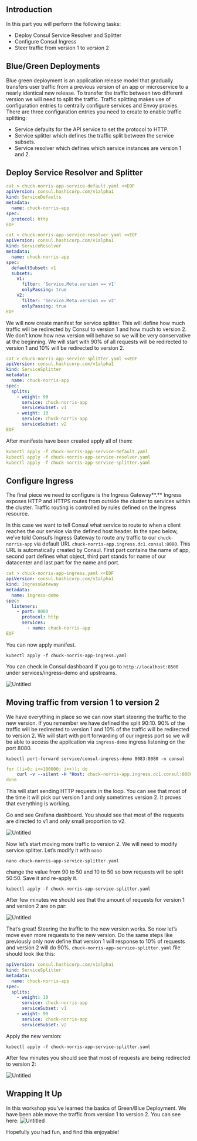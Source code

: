 ## Introduction

In this part you will perform the following tasks:

- Deploy Consul Service Resolver and Splitter
- Configure Consul Ingress
- Steer traffic from version 1 to version 2

## Blue/Green Deployments

Blue green deployment is an application release model that gradually transfers user traffic from a previous version of an app or microservice to a nearly identical new release. To transfer the traffic between two different version we will need to split the traffic. Traffic splitting makes use of configuration entries to centrally configure services and Envoy proxies. There are three configuration entries you need to create to enable traffic splitting:

- Service defaults for the API service to set the protocol to HTTP.
- Service splitter which defines the traffic split between the service subsets.
- Service resolver which defines which service instances are version 1 and 2.

## Deploy Service Resolver and Splitter

```yaml
cat > chuck-norris-app-service-default.yaml <<EOF
apiVersion: consul.hashicorp.com/v1alpha1
kind: ServiceDefaults
metadata:
  name: chuck-norris-app
spec:
  protocol: http
EOF
```

```yaml
cat > chuck-norris-app-service-resolver.yaml <<EOF
apiVersion: consul.hashicorp.com/v1alpha1
kind: ServiceResolver
metadata:
  name: chuck-norris-app
spec:
  defaultSubset: v1
  subsets:
    v1:
      filter: 'Service.Meta.version == v1'
      onlyPassing: true
    v2:
      filter: 'Service.Meta.version == v2'
      onlyPassing: true
EOF
```

We will now create manifest for service splitter. This will define how much traffic will be redirected by Consul to version 1 and how much to version 2. We don’t know how new version will behave so we will be very conservative at the beginning. We will start with 90% of all requests will be redirected to version 1 and 10% will be redirected to version 2.

```yaml
cat > chuck-norris-app-service-splitter.yaml <<EOF
apiVersion: consul.hashicorp.com/v1alpha1
kind: ServiceSplitter
metadata:
  name: chuck-norris-app
spec:
  splits:
    - weight: 90
      service: chuck-norris-app
      serviceSubset: v1
    - weight: 10
      service: chuck-norris-app
      serviceSubset: v2
EOF
```

After manifests have been created apply all of them:

```yaml
kubectl apply -f chuck-norris-app-service-default.yaml
kubectl apply -f chuck-norris-app-service-resolver.yaml
kubectl apply -f chuck-norris-app-service-splitter.yaml
```

## Configure Ingress

The final piece we need to configure is the Ingress Gateway**.** Ingress exposes HTTP and HTTPS routes from outside the cluster to services within the cluster. Traffic routing is controlled by rules defined on the Ingress resource.

In this case we want to tell Consul what service to route to when a client reaches the our service via the defined host header. In the spec below, we’ve told Consul’s Ingress Gateway to route any traffic to our `chuck-norris-app` via default URL `chuck-norris-app.ingress.dc1.consul:8080`. This URL is automatically created by Consul. First part contains the name of app, second part defines what object, third part stands for name of our datacenter and last part for the name and port.

```yaml
cat > chuck-norris-app-ingress.yaml <<EOF
apiVersion: consul.hashicorp.com/v1alpha1
kind: IngressGateway
metadata:
  name: ingress-demo
spec:
  listeners:
    - port: 8080
      protocol: http
      services:
        - name: chuck-norris-app
EOF
```

You can now apply manifest.

`kubectl apply -f chuck-norris-app-ingress.yaml`

You can check in Consul dashboard if you go to `http://localhost:8500` under services/ingress-demo and upstreams.

![Untitled](./images/consul-chuck-app.png)

## Moving traffic from version 1 to version 2

We have everything in place so we can now start steering the traffic to the new version. If you remember we have defined the split 90:10. 90% of the traffic will be redirected to version 1 and 10% of the traffic will be redirected to version 2. We will start with port forwarding of our ingress port so we will be able to access the application via `ingress-demo` ingress listening on the port 8080.

`kubectl port-forward service/consul-ingress-demo 8083:8080 -n consul`

```yaml
for ((i=0; i<=100000; i++)); do
    curl -v --silent -H "Host: chuck-norris-app.ingress.dc1.consul:8080" "http://localhost:8083" 2>&1 | grep Version
done
```

This will start sending HTTP requests in the loop. You can see that most of the time it will pick our version 1 and only sometimes version 2. It proves that everything is working.

Go and see Grafana dashboard. You should see that most of the requests are directed to v1 and only small proportion to v2.

![Untitled](./images/grafana-app-v1.png)

Now let’s start moving more traffic to version 2. We will need to modify service splitter. Let’s modify it with `nano`

`nano chuck-norris-app-service-splitter.yaml`

change the value from 90 to 50 and 10 to 50 so bow requests will be split 50:50. Save it and re-apply it.

`kubectl apply -f chuck-norris-app-service-splitter.yaml`

After few minutes we should see that the amount of requests for version 1 and version 2 are on par:

![Untitled](./images/grafana-app-v2.png)

That’s great! Steering the traffic to the new version works. So now let’s move even more requests to the new version. Do the same steps like previously only now define that version 1 will response to 10% of requests and version 2 will do 90%. `chuck-norris-app-service-splitter.yaml` file should look like this:

```yaml
apiVersion: consul.hashicorp.com/v1alpha1
kind: ServiceSplitter
metadata:
  name: chuck-norris-app
spec:
  splits:
    - weight: 10
      service: chuck-norris-app
      serviceSubset: v1
    - weight: 90
      service: chuck-norris-app
      serviceSubset: v2
```

Apply the new version:

`kubectl apply -f chuck-norris-app-service-splitter.yaml`

After few minutes you should see that most of requests are being redirected to version 2:

![Untitled](./images/grafana-app-v2-part2.png)

## Wrapping It Up

In this workshop you've learned the basics of Green/Blue Deployment. We have been able move the traffic from version 1 to version 2. You can see here:
![Untitled](./images/grafana-app-v2-wrap.png)

Hopefully you had fun, and find this enjoyable!
